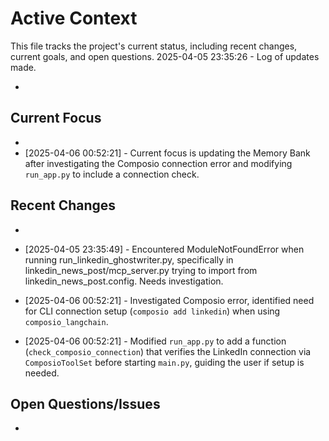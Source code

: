 # Active Context

  This file tracks the project's current status, including recent changes, current goals, and open questions.
  2025-04-05 23:35:26 - Log of updates made.

*

## Current Focus

*   
* [2025-04-06 00:52:21] - Current focus is updating the Memory Bank after investigating the Composio connection error and modifying `run_app.py` to include a connection check.

## Recent Changes

*   

* [2025-04-05 23:35:49] - Encountered ModuleNotFoundError when running run_linkedin_ghostwriter.py, specifically in linkedin_news_post/mcp_server.py trying to import from linkedin_news_post.config. Needs investigation.

* [2025-04-06 00:52:21] - Investigated Composio error, identified need for CLI connection setup (`composio add linkedin`) when using `composio_langchain`.
* [2025-04-06 00:52:21] - Modified `run_app.py` to add a function (`check_composio_connection`) that verifies the LinkedIn connection via `ComposioToolSet` before starting `main.py`, guiding the user if setup is needed.
## Open Questions/Issues

*